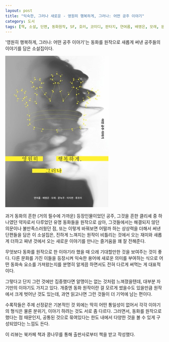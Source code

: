 ```yaml
---
layout: post
title: "익숙한, 그러나 새로운 - 영원히 행복하게, 그러나: 어떤 공주 이야기"
category: 도서
tags: [책, 소설, 단편, 동화원작, SF, 호러, 코미디, 판타지, 연여름, 배명은, 모래, 문녹주, 이지연, 류조이, 고블, 북카페 책과 콩나무, 서평]
---
```


'영원히 행복하게, 그러나: 어떤 공주 이야기'는
동화를 원작으로 새롭게 써낸 공주들의 이야기를 담은 소설집이다.

![표지](/images/book/happily-ever-after-but-book-h480.jpg)

과거 동화의 흔한 (거의 필수에 가까운) 등장인물이었던 공주,
그것을 흔한 클리셰 중 하나였던 약자로서 다루었던 유명 동화들을 원작으로 삼아,
그것들에서는 해결되지 않던 의문이나 불만족스러웠던 점,
또는 이렇게 바꿔보면 어떨까 하는 상상력을 더해서 써낸 단편들을 담은 이 소설집은,
진하게 느껴지는 원작이 비틀리는 것에서 오는 재미와
새롭게 더하고 짜낸 것에서 오는 새로운 이야기를 만나는 즐거움을 꽤 잘 전해준다.

무엇보다 동화를 원작으로 한 이야기라 했을 때 으레 기대할만한 것을 보여주는 것이 좋다.
다른 문화를 가진 이들을 등장시켜 익숙한 용어에 새로운 의미를 부여하는 식으로
어떤 동화속 요소를 가져왔는지를 분명히 알게끔 하면서도 전혀 다르게 써먹는 게 대표적이다.

그렇다고 단지 그런 것에만 집중했다면 알맹이는 없는 것처럼 느껴졌을텐데,
대부분 자기만의 이야기도 가지고 있다.
개중엔 동화 원작이란 걸 모르게 썼을수도 있을만큼 원작에서 크게 벗어난 것도 있는데,
과연 읽고나면 그런 것들이 더 기억에 남는 편이다.

수록작들은 주제 선정같은 기본적인 것 외에는 딱히 어떤 통일성이 없어서
각각 이야기의 형식은 물론 분위기, 이야기 하려는 것도 서로 좀 다르다.
그러면서, 동화를 원작으로 했다는 점 때문인지,
공통된 것으로 묶여있다는 한도 내에서
다양한 것을 볼 수 있게 구성되었다는 느낌도 든다.



<div class="im im-info">
이 리뷰는 북카페 책과 콩나무를 통해 출판사로부터 책을 받고 작성했다.
</div>
